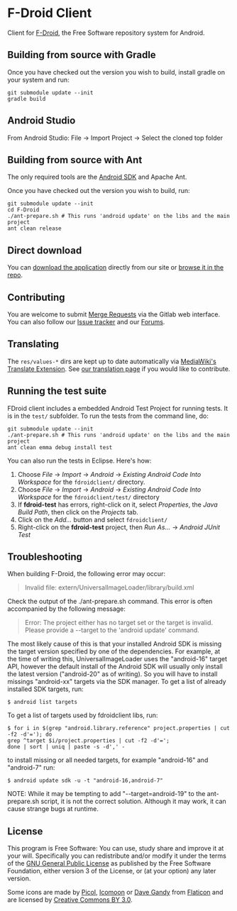 F-Droid Client
==============

Client for [F-Droid](https://fdroid.org), the Free Software repository system
for Android.

Building from source with Gradle
--------------------------------

Once you have checked out the version you wish to build, install gradle on your system and run:

```
git submodule update --init
gradle build
```

Android Studio
--------------

From Android Studio: File -> Import Project -> Select the cloned top folder

Building from source with Ant
-----------------------------

The only required tools are the [Android SDK](http://developer.android.com/sdk/index.html) and Apache Ant.

Once you have checked out the version you wish to build, run:

```
git submodule update --init
cd F-Droid
./ant-prepare.sh # This runs 'android update' on the libs and the main project
ant clean release
```

Direct download
---------------

You can [download the application](https://f-droid.org/FDroid.apk) directly
from our site or [browse it in the
repo](https://f-droid.org/app/org.fdroid.fdroid).


Contributing
------------

You are welcome to submit
[Merge Requests](https://gitlab.com/fdroid/fdroidclient/merge_requests)
via the Gitlab web interface. You can also follow our
[Issue tracker](https://f-droid.org/repository/issues/) and our
[Forums](https://f-droid.org/forums/).


Translating
-----------

The `res/values-*` dirs are kept up to date automatically via [MediaWiki's
Translate Extension](http://www.mediawiki.org/wiki/Extension:Translate). See
[our translation page](https://f-droid.org/wiki/page/Special:Translate) if you
would like to contribute.


Running the test suite
----------------------

FDroid client includes a embedded Android Test Project for running tests.  It
is in the `test/` subfolder.  To run the tests from the command line, do:

```
git submodule update --init
./ant-prepare.sh # This runs 'android update' on the libs and the main project
ant clean emma debug install test
```

You can also run the tests in Eclipse. Here's how:

1. Choose *File* -> *Import* -> *Android* -> *Existing Android Code Into Workspace* for the `fdroidclient/` directory.
2. Choose *File* -> *Import* -> *Android* -> *Existing Android Code Into Workspace* for the `fdroidclient/test/` directory
3. If **fdroid-test** has errors, right-click on it, select *Properties*, the
*Java Build Path*, then click on the *Projects* tab.
4. Click on the *Add...* button and select `fdroidclient/`
5. Right-click on the **fdroid-test** project, then *Run As...* -> *Android JUnit Test*


Troubleshooting
---------------

When building F-Droid, the following error may occur:

> Invalid file: extern/UniversalImageLoader/library/build.xml

Check the output of the ./ant-prepare.sh command. This error is often
accompanied by the following message:

> Error: The project either has no target set or the target is invalid.
> Please provide a --target to the 'android update' command.

The most likely cause of this is that your installed Android SDK is missing
the target version specified by one of the dependencies. For example, at the
time of writing this, UniversalImageLoader uses the "android-16" target API,
however the default install of the Android SDK will usually only install the
latest version ("android-20" as of writing). So you will have to install
missings "android-xx" targets via the SDK manager. To get a list of already
installed SDK targets, run:

```
$ android list targets
```

To get a list of targets used by fdroidclient libs, run:

```
$ for i in $(grep "android.library.reference" project.properties | cut -f2 -d'='); do
grep ^target $i/project.properties | cut -f2 -d'=';
done | sort | uniq | paste -s -d',' -
```
to install missing or all needed targets, for example "android-16" and "android-7" run:

```
$ android update sdk -u -t "android-16,android-7"
```

NOTE: While it may be tempting to add "--target=android-19" to the
ant-prepare.sh script, it is not the correct solution. Although it may work,
it can cause strange bugs at runtime.


License
-------

This program is Free Software: You can use, study share and improve it at your
will. Specifically you can redistribute and/or modify it under the terms of the
[GNU General Public License](https://www.gnu.org/licenses/gpl.html) as
published by the Free Software Foundation, either version 3 of the License, or
(at your option) any later version.

Some icons are made by [Picol](http://www.flaticon.com/authors/picol),
[Icomoon](http://www.flaticon.com/authors/icomoon) or
[Dave Gandy](http://www.flaticon.com/authors/dave-gandy) from
[Flaticon](http://www.flaticon.com) and are licensed by
[Creative Commons BY 3.0](http://creativecommons.org/licenses/by/3.0/).

